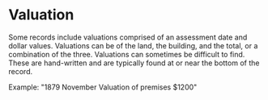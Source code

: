 # Valuation  

Some records include valuations comprised of an assessment date and dollar values. Valuations can be of the land, the building, and the total, or a combination of the three. Valuations can sometimes be difficult to find. These are hand-written and are typically found at or near the bottom of the record.

Example: "1879 November Valuation of premises $1200"  
